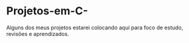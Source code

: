 # Projetos-em-C-
Alguns dos meus projetos estarei colocando aqui para foco de estudo, revisões e aprendizados.
